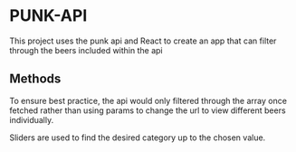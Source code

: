 # PUNK-API

This project uses the punk api and React to create an app that can filter through the beers included within the api

## Methods

To ensure best practice, the api would only filtered through the array once fetched rather than using params to change the url to view different beers individually.

Sliders are used to find the desired category up to the chosen value.